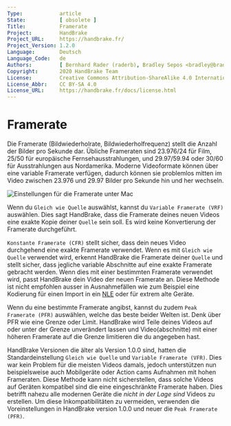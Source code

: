 ```yaml
---
Type:            article
State:           [ obsolete ]
Title:           Framerate
Project:         HandBrake
Project_URL:     https://handbrake.fr/
Project_Version: 1.2.0
Language:        Deutsch
Language_Code:   de
Authors:         [ Bernhard Rader (raderb), Bradley Sepos <bradley@bradleysepos.com> (BradleyS) ]
Copyright:       2020 HandBrake Team
License:         Creative Commons Attribution-ShareAlike 4.0 International
License_Abbr:    CC BY-SA 4.0
License_URL:     https://handbrake.fr/docs/license.html
---
```


Framerate
==========
Die Framerate (Bildwiederholrate, Bildwiederholfrequenz) stellt die Anzahl der Bilder pro Sekunde dar. Übliche Frameraten sind 23.976/24 für Film, 25/50 für europäische Fernsehausstrahlungen, und 29.97/59.94 oder 30/60 für Ausstrahlungen aus Nordamerika. Moderne Videoformate können über eine variable Framerate verfügen, dadurch können sie problemlos mitten im Video zwischen 23.976 und 29.97 Bilder pro Sekunde hin und her wechseln.

<!-- .system-macos -->

![Einstellungen für die Framerate unter Mac](../../../en/images/mac/frame-rate-controls-1.0.0.png "Einstellungen für die Framerate unter Mac")

<!-- /.system-macos -->

Wenn du `Gleich wie Quelle` auswählst, kannst du `Variable Framerate (VRF)` auswählen. Dies sagt HandBrake, dass die Framerate deines neuen Videos eine exakte Kopie deiner `Quelle` sein soll. Es wird keine Konvertierung der Framerate durchgeführt.

`Konstante Framerate (CFR)` stellt sicher, dass dein neues Video durchgehend eine exakte Framerate verwendet. Wenn es mit `Gleich wie Quelle` verwendet wird, erkennt HandBrake die Framerate deiner `Quelle` und stellt sicher, dass jegliche variable Abschnitte auf eine exakte Framerate gebracht werden. Wenn dies mit einer bestimmten Framerate verwendet wird, passt HandBrake dein Video der neuen Framerate an. Diese Methode ist nicht empfohlen ausser in Ausnahmefällen wie zum Beispiel eine Kodierung für einen Import in ein [NLE](https://en.wikipedia.org/wiki/Non-linear_editing_system) oder für extrem alte Geräte.

Wenn du eine bestimmte Framerate angibst, kannst du zudem `Peak Framerate (PFR)` auswählen, welche das beste beider Welten ist. Denk über PFR wie eine Grenze oder Limit. HandBrake wird Teile deines Videos auf oder unter der Grenze unverändert lassen und Video(abschnitte) mit einer höheren Framerate auf die Grenze limitieren die du angegeben hast.

HandBrake Versionen die älter als Version 1.0.0 sind, hatten die Standardeinstellung `Gleich wie Quelle` und `Variable Framerate (VFR)`. Dies war kein Problem für die meisten Videos damals, jedoch unterstützen nun beispielsweise auch Mobilgeräte oder Action cams Aufnahmen mit hohen Frameraten. Diese Methode kann nicht sicherstellen, dass solche Videos auf Geräten kompatibel sind die eine eingeschränkte Framerate haben. Dies betrifft nahezu alle modernen Geräte die *nicht in der Lage sind* Videos zu erstellen. Um diese Inkompatibilitäten zu vermeiden, verwenden die Voreinstellungen in HandBrake version 1.0.0 und neuer die `Peak Framerate (PFR)`.
